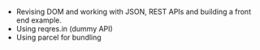 - Revising DOM and working with JSON, REST APIs and building a front end example.
- Using reqres.in (dummy API)
- Using parcel for bundling